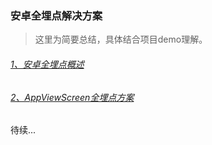 ### 安卓全埋点解决方案
>这里为简要总结，具体结合项目demo理解。

###### [1、安卓全埋点概述](https://github.com/sunnnydaydev/BuryingPoint/blob/master/blogs/1%E3%80%81%E5%AE%89%E5%8D%93%E5%85%A8%E5%9F%8B%E7%82%B9%E6%A6%82%E8%BF%B0.md)

###### [2、AppViewScreen全埋点方案](https://github.com/sunnnydaydev/BuryingPoint/blob/master/blogs/2%E3%80%81AppViewScreen%E5%85%A8%E5%9F%8B%E7%82%B9%E6%96%B9%E6%A1%88.md)


待续...
